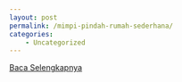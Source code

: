 ```yaml
---
layout: post
permalink: /mimpi-pindah-rumah-sederhana/
categories:
    - Uncategorized
---
```


[Baca Selengkapnya](/08)